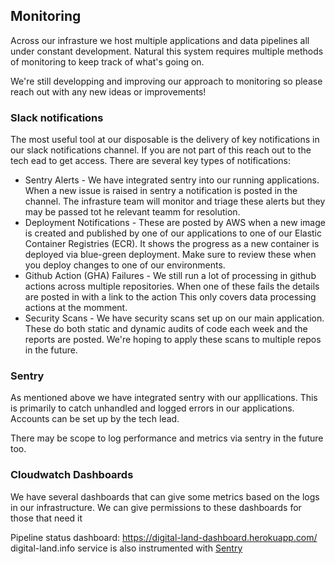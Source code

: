 ## Monitoring

Across our infrasture we host multiple applications and data pipelines all under  constant development. Natural this system requires multiple methods of monitoring to keep track of what's going on.

We're still developping and improving our approach to monitoring so please reach out with any new ideas or improvements!

### Slack notifications

The most useful tool at our disposable is the delivery of key notifications in our slack notifications channel. If you are not part of this reach out to the tech ead to get access. There are several key types of notifications:

* Sentry Alerts - We have integrated sentry into our running applications. When a new issue is raised in sentry a notification is posted in the channel. The infrasture team will monitor and triage these alerts but they may be passed tot he relevant teamm for resolution.
* Deployment Notifications - These are posted by AWS when a new image is created and published by one of our applications to one of our Elastic Container Registries (ECR). It shows the progress as a new container is deployed via blue-green deployment. Make sure to review these when you deploy changes to one of our environments.
* Github Action (GHA) Failures - We still run a lot of processing in github actions across multiple repositories. When one of these fails the details are posted in with a link to the action This only covers data processing actions at the momment. 
* Security Scans - We have security scans set up on our main application. These do both static and dynamic audits of code each  week and the reports are posted. We're hoping to apply these scans to multiple repos in the future.

### Sentry

As mentioned above we have integrated sentry with our appllications. This is primarily to catch unhandled and logged errors in our applications. Accounts can be set up by the tech lead. 

There may be scope to log performance and metrics via sentry in the  future too.

###  Cloudwatch Dashboards

We have several dashboards that can give some metrics based on the  logs in our infrastructure. We can give permissions to these dashboards for those that need it





Pipeline status dashboard: https://digital-land-dashboard.herokuapp.com/
digital-land.info service is also instrumented with [Sentry](https://sentry.io/organizations/dluhc-digital-land/issues/)